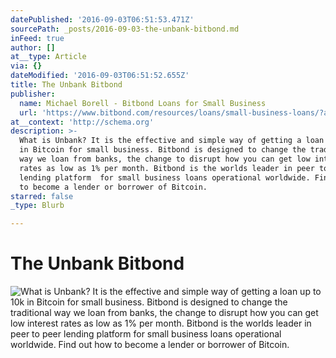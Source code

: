 ```yaml
---
datePublished: '2016-09-03T06:51:53.471Z'
sourcePath: _posts/2016-09-03-the-unbank-bitbond.md
inFeed: true
author: []
at__type: Article
via: {}
dateModified: '2016-09-03T06:51:52.655Z'
title: The Unbank Bitbond
publisher:
  name: Michael Borell - Bitbond Loans for Small Business
  url: 'https://www.bitbond.com/resources/loans/small-business-loans/?a=3D6GCR85Q4'
at__context: 'http://schema.org'
description: >-
  What is Unbank? It is the effective and simple way of getting a loan up to 10k
  in Bitcoin for small business. Bitbond is designed to change the traditional
  way we loan from banks, the change to disrupt how you can get low interest
  rates as low as 1% per month. Bitbond is the worlds leader in peer to peer
  lending platform  for small business loans operational worldwide. Find out how
  to become a lender or borrower of Bitcoin.
starred: false
_type: Blurb

---
```

# The Unbank Bitbond
![What is Unbank? It is the effective and simple way of getting a loan up to 10k in Bitcoin for small business. Bitbond is designed to change the traditional way we loan from banks, the change to disrupt how you can get low interest rates as low as 1% per month. Bitbond is the worlds leader in peer to peer lending platform  for small business loans operational worldwide. Find out how to become a lender or borrower of Bitcoin.](https://the-grid-user-content.s3-us-west-2.amazonaws.com/e59e4f44-1a75-45a5-a226-571f7bf04d68.jpg)